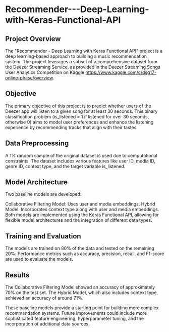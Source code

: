 # Recommender---Deep-Learning-with-Keras-Functional-API

## Project Overview

The "Recommender - Deep Learning with Keras Functional API" project is a deep learning-based approach to building a music recommendation system. The project leverages a subset of a comprehensive dataset from the Deezer Streaming Service, as provided in the Deezer Streaming Songs User Analytics Competition on Kaggle https://www.kaggle.com/c/dsg17-online-phase/overview.

## Objective
The primary objective of this project is to predict whether users of the Deezer app will listen to a given song for at least 30 seconds. This binary classification problem (is_listened = 1 if listened for over 30 seconds, otherwise 0) aims to model user preferences and enhance the listening experience by recommending tracks that align with their tastes.


## Data Preprocessing

A 1% random sample of the original dataset is used due to computational constraints. The dataset includes various features like user ID, media ID, genre ID, context type, and the target variable is_listened.

## Model Architecture

Two baseline models are developed:

Collaborative Filtering Model: Uses user and media embeddings.
Hybrid Model: Incorporates context type along with user and media embeddings.
Both models are implemented using the Keras Functional API, allowing for flexible model architectures and the integration of different data types.

## Training and Evaluation

The models are trained on 80% of the data and tested on the remaining 20%. Performance metrics such as accuracy, precision, recall, and F1-score are used to evaluate the models.

## Results

The Collaborative Filtering Model showed an accuracy of approximately 70% on the test set.
The Hybrid Model, which also includes context type, achieved an accuracy of around 71%.

These baseline models provide a starting point for building more complex recommendation systems. Future improvements could include more sophisticated feature engineering, hyperparameter tuning, and the incorporation of additional data sources.
